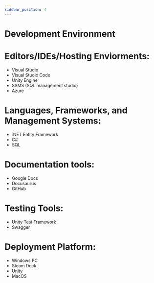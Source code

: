 ```yaml
---
sidebar_position: 4
---
```


# Development Environment

# Editors/IDEs/Hosting Enviorments:
- Visual Studio
- Visual Studio Code
- Unity Engine
- SSMS (SQL management studio)
- Azure

# Languages, Frameworks, and Management Systems:
- .NET Entity Framework
- C#
- SQL

# Documentation tools:
- Google Docs
- Docusaurus
- GitHub

# Testing Tools:
- Unity Test Framework
- Swagger

# Deployment Platform:
- Windows PC
- Steam Deck
- Unity 
- MacOS